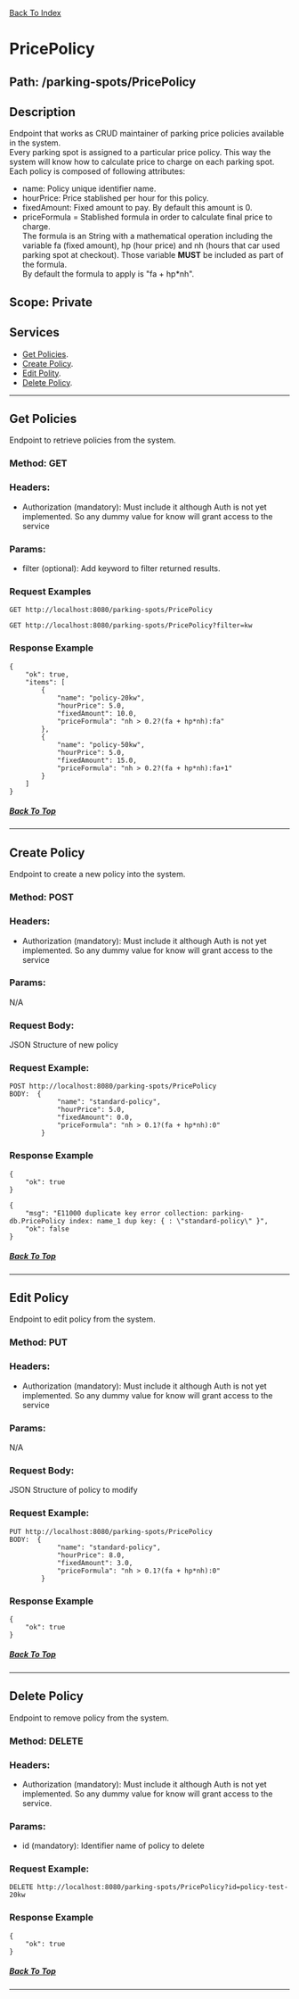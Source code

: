 [Back To Index](./index.md)

# PricePolicy

## **Path: /parking-spots/PricePolicy**  

## Description
Endpoint that works as CRUD maintainer of parking price policies available in the system.  
Every parking spot is assigned to a particular price policy. This way the system will know 
how to calculate price to charge on each parking spot.  
Each policy is composed of following attributes:  
- name: Policy unique identifier name.  
- hourPrice: Price stablished per hour for this policy.  
- fixedAmount: Fixed amount to pay. By default this amount is 0.
- priceFormula = Stablished formula in order to calculate final price to charge.  
The formula is an String with a mathematical operation including the variable fa (fixed amount), hp (hour price) and 
nh (hours that car used parking spot at checkout). Those variable **MUST** be included as part of the formula.   
By default the formula to apply is "fa + hp*nh".  

## Scope: Private 

## Services

- [Get Policies](#get-policies).
- [Create Policy](#create-policy).  
- [Edit Polity](#edit-policy).  
- [Delete Policy](#delete-policy).  


-----------

## Get Policies

Endpoint to retrieve policies from the system.

### **Method: GET**  
### **Headers:** 
- Authorization (mandatory): Must include it although Auth is not yet implemented. 
So any dummy value for know will grant access to the service
### **Params:**  
- filter (optional): Add keyword to filter returned results. 

### **Request Examples**  

```
GET http://localhost:8080/parking-spots/PricePolicy

GET http://localhost:8080/parking-spots/PricePolicy?filter=kw

```

### **Response Example**

```
{
    "ok": true,
    "items": [
        {
            "name": "policy-20kw",
            "hourPrice": 5.0,
            "fixedAmount": 10.0,
            "priceFormula": "nh > 0.2?(fa + hp*nh):fa"
        },
        {
            "name": "policy-50kw",
            "hourPrice": 5.0,
            "fixedAmount": 15.0,
            "priceFormula": "nh > 0.2?(fa + hp*nh):fa+1"
        }
    ]
}
```

##### [Back To Top](#PricePolicy)
-----------
## Create Policy

Endpoint to create a new policy into the system.

### **Method: POST**  
### **Headers:** 
- Authorization (mandatory): Must include it although Auth is not yet implemented. 
So any dummy value for know will grant access to the service
### **Params:**  
N/A
### **Request Body:**  
 JSON Structure of new policy  

### **Request Example:**  
```
POST http://localhost:8080/parking-spots/PricePolicy
BODY:  {
            "name": "standard-policy",
            "hourPrice": 5.0,
            "fixedAmount": 0.0,
            "priceFormula": "nh > 0.1?(fa + hp*nh):0"
        }

```

### **Response Example**  

```
{
    "ok": true
}
```

```
{
    "msg": "E11000 duplicate key error collection: parking-db.PricePolicy index: name_1 dup key: { : \"standard-policy\" }",
    "ok": false
}
```

##### [Back To Top](#PricePolicy)
-----------

## Edit Policy

Endpoint to edit policy from the system.

### **Method: PUT**  
### **Headers:** 
- Authorization (mandatory): Must include it although Auth is not yet implemented. 
So any dummy value for know will grant access to the service
### **Params:**  
N/A
### **Request Body:**  
JSON Structure of policy to modify

### **Request Example:**  
```
PUT http://localhost:8080/parking-spots/PricePolicy
BODY:  {
            "name": "standard-policy",
            "hourPrice": 8.0,
            "fixedAmount": 3.0,
            "priceFormula": "nh > 0.1?(fa + hp*nh):0"
        }

```

### **Response Example**  

```
{
    "ok": true
}
```

##### [Back To Top](#PricePolicy)
-----------

## Delete Policy

Endpoint to remove policy from the system.

### **Method: DELETE**  
### **Headers:** 
- Authorization (mandatory): Must include it although Auth is not yet implemented. 
So any dummy value for know will grant access to the service.    
### **Params:**  
- id (mandatory): Identifier name of policy to delete

### **Request Example:**  
```
DELETE http://localhost:8080/parking-spots/PricePolicy?id=policy-test-20kw

```

### **Response Example**  

```
{
    "ok": true
}
```

##### [Back To Top](#PricePolicy)
-----------